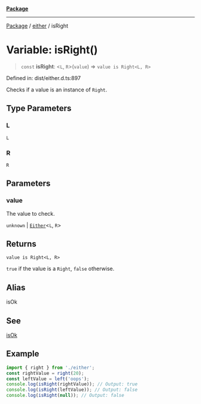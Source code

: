 [**Package**](../../README.md)

***

[Package](../../modules.md) / [either](../README.md) / isRight

# Variable: isRight()

> `const` **isRight**: \<`L`, `R`\>(`value`) => `value is Right<L, R>`

Defined in: dist/either.d.ts:897

Checks if a value is an instance of `Right`.

## Type Parameters

### L

`L`

### R

`R`

## Parameters

### value

The value to check.

`unknown` | [`Either`](../type-aliases/Either.md)\<`L`, `R`\>

## Returns

`value is Right<L, R>`

`true` if the value is a `Right`, `false` otherwise.

## Alias

isOk

## See

[isOk](isOk.md)

## Example

```ts
import { right } from './either';
const rightValue = right(20);
const leftValue = left('oops');
console.log(isRight(rightValue)); // Output: true
console.log(isRight(leftValue)); // Output: false
console.log(isRight(null)); // Output: false
```
